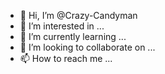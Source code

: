 - 👋 Hi, I’m @Crazy-Candyman
- 👀 I’m interested in ...
- 🌱 I’m currently learning ...
- 💞️ I’m looking to collaborate on ...
- 📫 How to reach me ...

<!---
Crazy-Candyman/Crazy-Candyman is a ✨ special ✨ repository because its `README.md` (this file) appears on your GitHub profile.
You can click the Preview link to take a look at your changes.
--->
